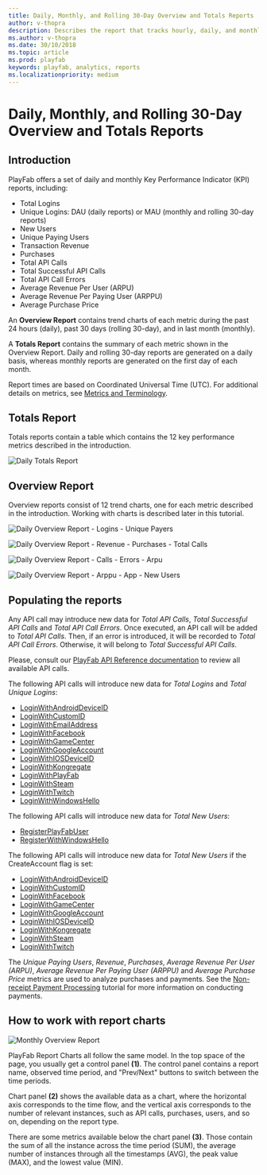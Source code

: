 ```yaml
---
title: Daily, Monthly, and Rolling 30-Day Overview and Totals Reports
author: v-thopra
description: Describes the report that tracks hourly, daily, and monthly logins, revenue, and API usage.
ms.author: v-thopra
ms.date: 30/10/2018
ms.topic: article
ms.prod: playfab
keywords: playfab, analytics, reports
ms.localizationpriority: medium
---
```


# Daily, Monthly, and Rolling 30-Day Overview and Totals Reports

## Introduction

PlayFab offers a set of daily and monthly Key Performance Indicator (KPI) reports, including:

- Total Logins
- Unique Logins: DAU (daily reports) or MAU (monthly and rolling 30-day reports)
- New Users
- Unique Paying Users
- Transaction Revenue
- Purchases
- Total API Calls
- Total Successful API Calls
- Total API Call Errors
- Average Revenue Per User (ARPU)
- Average Revenue Per Paying User (ARPPU)
- Average Purchase Price

An **Overview Report** contains trend charts of each metric during the past 24 hours (daily), past 30 days (rolling 30-day), and in last month (monthly). 

A **Totals Report** contains the summary of each metric shown in the Overview Report. Daily and rolling 30-day reports are generated on a daily basis, whereas monthly reports are generated on the first day of each month.

Report times are based on Coordinated Universal Time (UTC). For additional details on metrics, see [Metrics and Terminology](../metrics/metrics-and-terminology.md).

## Totals Report

Totals reports contain a table which contains the 12 key performance metrics described in the introduction.

![Daily Totals Report](media/tutorials/daily-totals-report.png)  

## Overview Report

Overview reports consist of 12 trend charts, one for each metric described in the introduction. Working with charts is described later in this tutorial.

![Daily Overview Report - Logins - Unique Payers](media/tutorials/daily-overview-report-logins-unique-payers.png)  

![Daily Overview Report - Revenue - Purchases - Total Calls](media/tutorials/daily-overview-report-revenue-purchases-total-calls.png)  

![Daily Overview Report - Calls - Errors - Arpu](media/tutorials/daily-overview-report-calls-errors-arpu.png)  

![Daily Overview Report - Arppu - App - New Users](media/tutorials/daily-overview-report-arppu-app-new-users.png)  

## Populating the reports

Any API call may introduce new data for *Total API Calls*, *Total Successful API Calls* and *Total API Call Errors*. Once executed, an API call will be added to *Total API Calls*. Then, if an error is introduced, it will be recorded to *Total API Call Errors*. Otherwise, it will belong to *Total Successful API Calls*.

Please, consult our [PlayFab API Reference documentation](../../../api-references/index.md) to review all available API calls.

The following API calls will introduce new data for *Total Logins* and *Total Unique Logins*:

- [LoginWithAndroidDeviceID](xref:titleid.playfabapi.com.client.authentication.loginwithandroiddeviceid)
- [LoginWithCustomID](xref:titleid.playfabapi.com.client.authentication.loginwithcustomid)
- [LoginWithEmailAddress](xref:titleid.playfabapi.com.client.authentication.loginwithemailaddress)
- [LoginWithFacebook](xref:titleid.playfabapi.com.client.authentication.loginwithfacebook)
- [LoginWithGameCenter](xref:titleid.playfabapi.com.client.authentication.loginwithgamecenter)
- [LoginWithGoogleAccount](xref:titleid.playfabapi.com.client.authentication.loginwithgoogleaccount)
- [LoginWithIOSDeviceID](xref:titleid.playfabapi.com.client.authentication.loginwithiosdeviceid)
- [LoginWithKongregate](xref:titleid.playfabapi.com.client.authentication.loginwithkongregate)
- [LoginWithPlayFab](xref:titleid.playfabapi.com.client.authentication.loginwithplayfab)
- [LoginWithSteam](xref:titleid.playfabapi.com.client.authentication.loginwithsteam)
- [LoginWithTwitch](xref:titleid.playfabapi.com.client.authentication.loginwithtwitch)
- [LoginWithWindowsHello](xref:titleid.playfabapi.com.client.authentication.loginwithwindowshello)

The following API calls will introduce new data for *Total New Users*:

- [RegisterPlayFabUser](xref:titleid.playfabapi.com.client.authentication.registerplayfabuser)
- [RegisterWithWindowsHello](xref:titleid.playfabapi.com.client.authentication.registerwithwindowshello)

The following API calls will introduce new data for *Total New Users* if the CreateAccount flag is set:

- [LoginWithAndroidDeviceID](xref:titleid.playfabapi.com.client.authentication.loginwithandroiddeviceid)
- [LoginWithCustomID](xref:titleid.playfabapi.com.client.authentication.loginwithcustomid)
- [LoginWithFacebook](xref:titleid.playfabapi.com.client.authentication.loginwithfacebook)
- [LoginWithGameCenter](xref:titleid.playfabapi.com.client.authentication.loginwithgamecenter)
- [LoginWithGoogleAccount](xref:titleid.playfabapi.com.client.authentication.loginwithgoogleaccount)
- [LoginWithIOSDeviceID](xref:titleid.playfabapi.com.client.authentication.loginwithiosdeviceid)
- [LoginWithKongregate](xref:titleid.playfabapi.com.client.authentication.loginwithkongregate)
- [LoginWithSteam](xref:titleid.playfabapi.com.client.authentication.loginwithsteam)
- [LoginWithTwitch](xref:titleid.playfabapi.com.client.authentication.loginwithtwitch)

The *Unique Paying Users*, *Revenue*, *Purchases*, *Average Revenue Per User (ARPU)*, *Average Revenue Per Paying User (ARPPU)* and *Average Purchase Price* metrics are used to analyze purchases and payments. See the [Non-receipt Payment Processing](../../commerce/economy/non-receipt-payment-processing.md) tutorial for more information on conducting payments.

## How to work with report charts

![Monthly Overview Report](media/tutorials/monthly-overview-report.png)  

PlayFab Report Charts all follow the same model. In the top space of the page, you usually get a control panel **(1)**. The control panel contains a report name, observed time period, and "Prev/Next" buttons to switch between the time periods.

Chart panel **(2)** shows the available data as a chart, where the horizontal axis corresponds to the time flow, and the vertical axis corresponds to the number of relevant instances, such as API calls, purchases, users, and so on, depending on the report type.

There are some metrics available below the chart panel **(3)**. Those contain the sum of all the instance across the time period (SUM), the average number of instances through all the timestamps (AVG), the peak value (MAX), and the lowest value (MIN).
